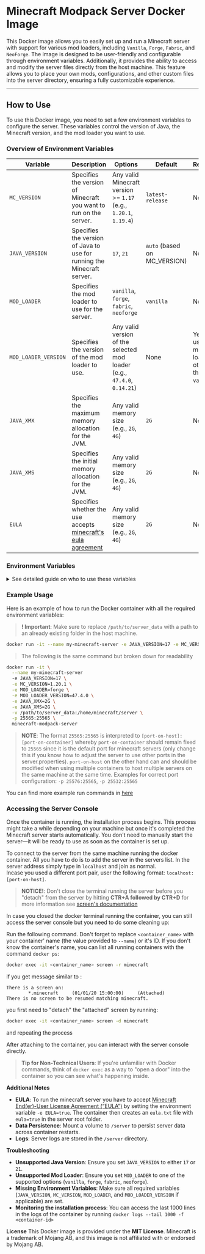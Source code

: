 # Minecraft Modpack Server Docker Image
This Docker image allows you to easily set up and run a Minecraft server with support for various mod loaders, including `Vanilla`, `Forge`, `Fabric`, and `NeoForge`. The image is designed to be user-friendly and configurable through environment variables. Additionally, it provides the ability to access and modify the server files directly from the host machine. This feature allows you to place your own mods, configurations, and other custom files into the server directory, ensuring a fully customizable experience. 

---

## How to Use

To use this Docker image, you need to set a few environment variables to configure the server. These variables control the version of Java, the Minecraft version, and the mod loader you want to use.


### Overview of Environment Variables

| Variable            | Description                                                                 | Options                                                                  | Default                      | Required |
|---------------------|-----------------------------------------------------------------------------|--------------------------------------------------------------------------|------------------------------|----------|
| `MC_VERSION`        | Specifies the version of Minecraft you want to run on the server.           | Any valid Minecraft version >= `1.17` (e.g., `1.20.1`, `1.19.4`)         | `latest-release`             | No       |
| `JAVA_VERSION`      | Specifies the version of Java to use for running the Minecraft server.      | `17`, `21`                                                               | `auto` (based on MC_VERSION) | No       |
| `MOD_LOADER`        | Specifies the mod loader to use for the server.                             | `vanilla`, `forge`, `fabric`, `neoforge`                                 | `vanilla`                    | No       |
| `MOD_LOADER_VERSION`| Specifies the version of the mod loader to use.                             | Any valid version of the selected mod loader (e.g., `47.4.0`, `0.14.21`)| None                         | Yes (if using a mod loader other than `vanilla`) |
| `JAVA_XMX`          | Specifies the maximum memory allocation for the JVM.                        | Any valid memory size (e.g., `2G`, `4G`)                                 | `2G`                         | No       |
| `JAVA_XMS`          | Specifies the initial memory allocation for the JVM.                        | Any valid memory size (e.g., `2G`, `4G`)                                 | `2G`                         | No       |
| `EULA`              | Specifies whether the use accepts [minecraft's eula agreement](https://account.mojang.com/documents/minecraft_eula)                        | Any valid memory size (e.g., `2G`, `4G`)                                 | `2G`                         | No       |
  
### Environment Variables

<details>
  <summary>See detailed guide on who to use these variables</summary>

  #### 1. `JAVA_VERSION`
  - **Description**: Specifies the version of Java to use for running the Minecraft server.
  - **Options**: `17` or `21`
  - **Default**: None (must be set).
  - **How to Set**: Add `-e JAVA_VERSION=17` or `-e JAVA_VERSION=21` when running the Docker container.  
  - **Example**:  
  ```sh
    docker run -e JAVA_VERSION=17 ...
  ```
  
  #### 2. `MC_VERSION`
  - **Description**: Specifies the version of Minecraft you want to run on the server.
  - **Options**: Any valid Minecraft version (e.g., `1.20.1`, `1.19.4`).
  - **Default**: latest-release
  - **How to Set**: Add `-e MC_VERSION=1.20.1` when running the Docker container.
  - **Example**:  
  ```sh
    docker run -e MC_VERSION=1.20.1 ...
  ```
  
  #### 3. `MOD_LOADER`
  - **Description**: Specifies the mod loader to use for the server.
  - **Options**: :
    - `vanilla`: Runs a standard Minecraft server without mods.  
    - `forge`: Runs a Forge modded server.  
    - `fabric`: Runs a Fabric modded server.  
    - `neoforge`: Runs a NeoForge modded server.  
  - **Default**: `vanilla`
  - **How to Set**: Add `-e MOD_LOADER=forge` (or another option) when running the Docker container.
  - **Example**:  
  ```sh
  docker run -e MOD_LOADER=forge ...
  ```
  
  #### 4. `MOD_LOADER_VERSION`
  - **Description**: Specifies the version of the mod loader to use. This is required if you are using `forge`, `fabric`, or `neoforge` as the mod loader.
  - **Options**: : Any valid version of the selected mod loader (e.g., `47.4.0` for Forge, `0.14.21` for Fabric).
  - **Default**: None (must be set if using a mod loader).
  - **How to Set**: Add `-e MOD_LOADER_VERSION=47.4.0` when running the Docker container.
  - **Example**:  
  ```sh
  docker run -e MOD_LOADER_VERSION=47.4.0 ...
  ```
  
  #### 5. `JAVA_XMX` and `JAVA_XMS`
  - **Description**: Specifies the maximum (`JAVA_XMX`) and initial (`JAVA_XMS`) memory allocation for the Java Virtual Machine (JVM). These variables control how much memory the Minecraft server can use.
  - **Default**: `JAVA_XMX=4G`, `JAVA_XMS=4G`
  - **How to Set**: Add `-e JAVA_XMX=2G -e JAVA_XMS=2G` (or other values) when running the Docker container.
  - **Example**:  
  ```sh
  docker run -e JAVA_XMX=2G -e JAVA_XMS=2G ...
  ```
</details>


### Example Usage
Here is an example of how to run the Docker container with all the required environment variables:

> **! Important**: Make sure to replace `/path/to/server_data` with a path to an already existing folder in the host machine.

```bash
docker run -it --name my-minecraft-server -e JAVA_VERSION=17 -e MC_VERSION=1.20.1 -e MOD_LOADER=forge -e MOD_LOADER_VERSION=47.4.0 -e JAVA_XMX=2G -e JAVA_XMS=2G -v /path/to/server_data:/home/minecraft/server -p 25565:25565 minecraft-modpack-server
```
> The following is the same command but broken down for readability  
```bash
docker run -it \
  --name my-minecraft-server
  -e JAVA_VERSION=17 \
  -e MC_VERSION=1.20.1 \
  -e MOD_LOADER=forge \
  -e MOD_LOADER_VERSION=47.4.0 \
  -e JAVA_XMX=2G \
  -e JAVA_XMS=2G \
  -v /path/to/server_data:/home/minecraft/server \
  -p 25565:25565 \
  minecraft-modpack-server
```
> **NOTE**: The format `25565:25565` is interpreted to `[port-on-host]:[port-on-container]` whereby `port-on-container` should remain fixed to `25565` since it is the default port for minecraft servers (only change this if you know how to adjust the server to use other ports in the server.properties). `port-on-host` on the other hand can and should be modified when using multiple containers to host multiple servers on the same machine at the same time. Examples for correct port configuration: `-p 25576:25565`, `-p 25532:25565`

You can find more example run commands in [here](docs/install_scripts.md)

### Accessing the Server Console

Once the container is running, the installation process begins. This process might take a while depending on your machine but once it's completed the Minecraft server starts automatically. You don't need to manually start the server—it will be ready to use as soon as the container is set up.  

To connect to the server from the same machine running the docker container. All you have to do is to add the server in the servers list. In the server address simply type in `localhost` and join as normal.  
Incase you used a different port pair, user the following format: `localhost:[port-on-host]`.


> **NOTICE!**: Don't close the terminal running the server before you "detach" from the server by hitting **CTR+A followed by CTR+D** for more information see [screen's documentation](https://help.ubuntu.com/community/Screen)

In case you closed the docker terminal running the container, you can still access the server console but you need to do some cleaning up:

Run the following command. Don't forget to replace `<container_name>` with your container' name (the value provided to `--name`) or it's ID. If you don't know the container's name, you can list all running containers with the command ```docker ps```:
```bash
docker exec -it <container_name> screen -r minecraft
```

if you get message similar to :

```
There is a screen on:
        *.minecraft     (01/01/20 15:00:00)     (Attached)
There is no screen to be resumed matching minecraft.
```

you first need to "detach" the "attached" screen by running:
```bash
docker exec -it <container_name> screen -d minecraft
```
and repeating the process

After attaching to the container, you can interact with the server console directly.

> **Tip for Non-Technical Users**: If you're unfamiliar with Docker commands, think of `docker exec` as a way to "open a door" into the container so you can see what's happening inside.

**Additional Notes**  

- **EULA**: To run the minecraft server you have to accept [Minecraft End(er)-User License Agreement (“EULA”)](https://account.mojang.com/documents/minecraft_eula) by setting the environment variable `-e EULA=true`. The container then creates an `eula.txt` file with `eula=true` in the server root folder.
- **Data Persistence**: Mount a volume to `/server` to persist server data across container restarts.
- **Logs**: Server logs are stored in the `/server` directory.  

**Troubleshooting**
- **Unsupported Java Version**: Ensure you set `JAVA_VERSION` to either `17` or `21`.
- **Unsupported Mod Loader**: Ensure you set `MOD_LOADER` to one of the supported options (`vanilla`, `forge`, `fabric`, `neoforge`).
- **Missing Environment Variables**: Make sure all required variables (`JAVA_VERSION`, `MC_VERSION`, `MOD_LOADER`, and `MOD_LOADER_VERSION` if applicable) are set.  
- **Monitoring the installation process**: You can access the last 1000 lines in the logs of the container by running `docker logs --tail 1000 -f <container-id>`

**License**
This Docker image is provided under the **MIT License**. Minecraft is a trademark of Mojang AB, and this image is not affiliated with or endorsed by Mojang AB.
